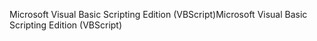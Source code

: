 <span data-ttu-id="5e631-101">Microsoft Visual Basic Scripting Edition (VBScript)</span><span class="sxs-lookup"><span data-stu-id="5e631-101">Microsoft Visual Basic Scripting Edition (VBScript)</span></span>